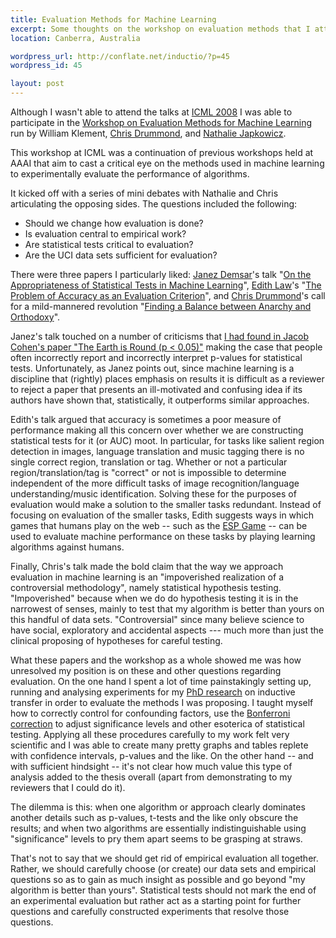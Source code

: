 ```yaml
--- 
title: Evaluation Methods for Machine Learning
excerpt: Some thoughts on the workshop on evaluation methods that I attended as part of ICML 2008 in Helsinki.
location: Canberra, Australia

wordpress_url: http://conflate.net/inductio/?p=45
wordpress_id: 45

layout: post
---
```

Although I wasn't able to attend the talks at [ICML 2008][] I was able to participate in the [Workshop on Evaluation Methods for Machine Learning][emml] run by William Klement, [Chris Drummond][], and [Nathalie Japkowicz][].

[icml 2008]: http://icml2008.cs.helsinki.fi/
[emml]: http://www.site.uottawa.ca/ICML08WS/
[nathalie japkowicz]: http://www.site.uottawa.ca/~nat/
[chris drummond]: http://www.site.uottawa.ca/~cdrummon/

This workshop at ICML was a continuation of previous workshops held at AAAI that aim to cast a critical eye on the methods used in machine learning to experimentally evaluate the performance of algorithms.

It kicked off with a series of mini debates with Nathalie and Chris articulating the opposing sides. The questions included the following:

 * Should we change how evaluation is done?
 * Is evaluation central to empirical work?
 * Are statistical tests critical to evaluation?
 * Are the UCI data sets sufficient for evaluation?

There were three papers I particularly liked: [Janez Demsar][]'s talk "[On the Appropriateness of Statistical Tests in Machine Learning][appropriateness]", [Edith Law][]'s "[The Problem of Accuracy as an Evaluation Criterion][accuracy]", and [Chris Drummond][]'s call for a mild-mannered revolution "[Finding a Balance between Anarchy and Orthodoxy][anarchy]".

[janez demsar]: http://www.ailab.si/janez/
[appropriateness]: http://www.site.uottawa.ca/ICML08WS/papers/J_Demsar.pdf
[edith law]: http://www.cs.cmu.edu/~elaw/
[accuracy]: http://www.site.uottawa.ca/ICML08WS/papers/E_Law.pdf
[anarchy]: http://www.site.uottawa.ca/ICML08WS/papers/C_Drummond.pdf

Janez's talk touched on a number of criticisms that [I had found in Jacob Cohen's paper "The Earth is Round (p < 0.05)"][round_earth] making the case that people often incorrectly report and incorrectly interpret p-values for statistical tests. Unfortunately, as Janez points out, since machine learning is a discipline that (rightly) places emphasis on results it is difficult as a reviewer to reject a paper that presents an ill-motivated and confusing idea if its authors have shown that, statistically, it outperforms similar approaches.

[round_earth]: http://conflate.net/inductio/2008/04/the-earth-is-round/

Edith's talk argued that accuracy is sometimes a poor measure of performance making all this concern over whether we are constructing statistical tests for it (or AUC) moot. In particular, for tasks like salient region detection in images, language translation and music tagging there is no single correct region, translation or tag. Whether or not a particular region/translation/tag is "correct" or not is impossible to determine independent of the more difficult tasks of image recognition/language understanding/music identification. Solving these for the purposes of evaluation would make a solution to the smaller tasks redundant. Instead of focusing on evaluation of the smaller tasks, Edith suggests ways in which games that humans play on the web -- such as the [ESP Game][] -- can be used to evaluate machine performance on these tasks by playing learning algorithms against humans.

[esp game]: http://www.espgame.org/

Finally, Chris's talk made the bold claim that the way we approach evaluation in machine learning is an "impoverished realization of a controversial methodology", namely statistical hypothesis testing. "Impoverished" because when we do do hypothesis testing it is in the narrowest of senses, mainly to test that my algorithm is better than yours on this handful of data sets. "Controversial" since many believe science to have social, exploratory and accidental aspects --- much more than just the clinical proposing of hypotheses for careful testing.

What these papers and the workshop as a whole showed me was how unresolved my position is on these and other questions regarding evaluation. On the one hand I spent a lot of time painstakingly setting up, running and analysing experiments for my [PhD research][] on inductive transfer in order to evaluate the methods I was proposing. I taught myself how to correctly control for confounding factors, use the [Bonferroni correction][] to adjust significance levels and other esoterica of statistical testing. Applying all these procedures carefully to my work felt very scientific and I was able to create many pretty graphs and tables replete with confidence intervals, p-values and the like. On the other hand -- and with sufficient hindsight -- it's not clear how much value this type of analysis added to the thesis overall (apart from demonstrating to my reviewers that I could do it). 

[phd research]: http://www.library.unsw.edu.au/~thesis/adt-NUN/public/adt-NUN20070512.173744/index.html
[bonferroni correction]: http://en.wikipedia.org/wiki/Bonferroni_correction

The dilemma is this: when one algorithm or approach clearly dominates another details such as p-values, t-tests and the like only obscure the results; and when two algorithms are essentially indistinguishable using "significance" levels to pry them apart seems to be grasping at straws.

That's not to say that we should get rid of empirical evaluation all together. Rather, we should carefully choose (or create) our data sets and empirical questions so as to gain as much insight as possible and go beyond "my algorithm is better than yours". Statistical tests should not mark the end of an experimental evaluation but rather act as a starting point for further questions and carefully constructed experiments that resolve those questions.
